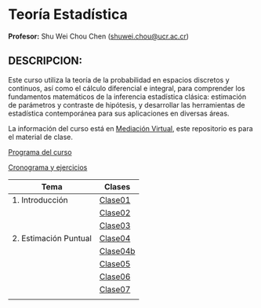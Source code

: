 # Teoría Estadística

**Profesor:** Shu Wei Chou Chen (<shuwei.chou@ucr.ac.cr>)

## DESCRIPCION:

Este curso utiliza la teoría de la probabilidad en espacios discretos y
continuos, así como el cálculo diferencial e integral, para comprender
los fundamentos matemáticos de la inferencia estadística clásica:
estimación de parámetros y contraste de hipótesis, y desarrollar las
herramientas de estadística contemporánea para sus aplicaciones en
diversas áreas.

La información del curso está en [Mediación
Virtual](https://mv1.mediacionvirtual.ucr.ac.cr/course/view.php?id=34897),
este repositorio es para el material de clase.

<a href="Programa-XS3310.pdf">Programa del curso</a>

<a href="https://docs.google.com/spreadsheets/d/1MAGOqFPWk_utN8ucXHEQULb13s6497u2-gBMvLd5IVg/edit?usp=sharing">Cronograma
y ejercicios</a>

| Tema                   | Clases                          |
|------------------------|---------------------------------|
| 1\. Introducción       | [Clase01](XS3310-I24_01.html)   |
|                        | [Clase02](XS3310-I24_02.html)   |
|                        | [Clase03](XS3310-I24_03.html)   |
| 2\. Estimación Puntual | [Clase04](XS3310-I24_04.html)   |
|                        | [Clase04b](XS3310-I24_04b.html) |
|                        | [Clase05](XS3310-I24_05.html)   |
|                        | [Clase06](XS3310-I24_06.html)   |
|                        | [Clase07](XS3310-I24_07.html)   |
|                        |                                 |
